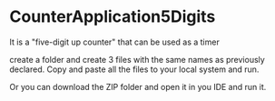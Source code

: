 # CounterApplication5Digits
It is a "five-digit up counter" that can be used as a timer

create a folder and create 3 files with the same names as previously declared. 
Copy and paste all the files to your local system and run.


Or you can download the ZIP folder and open it in you IDE and run it.
